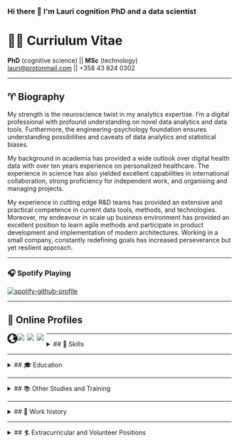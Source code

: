 ### Hi there 👋 I'm Lauri cognition PhD and a data scientist

<!--
**laurivaltteri/laurivaltteri** is a ✨ _special_ ✨ repository because its `README.md` (this file) appears on your GitHub profile.
-->

# 👨‍🔬 Curriulum Vitae

**PhD** (cognitive science) || **MSc** (technology) <br/>
lauri@protonmail.com || +358 43 824 0302

----------
## ♈️ Biography

My strength is the neuroscience twist in my analytics expertise. I’m a digital professional with profound understanding on novel data analytics and data tools. Furthermore, the engineering-psychology foundation ensures understanding possibilities and caveats of data analytics and statistical biases. 

My background in academia has provided a wide outlook over digital health data with over ten years experience on personalized healthcare. The experience in science has also yielded excellent capabilities in international collaboration, strong proficiency for independent work, and organising and managing projects. 

My experience in cutting edge R&D teams has provided an extensive and practical competence in current data tools, methods, and technologies. Moreover, my endeavour in scale up business environment has provided an excellent position to learn agile methods and participate in product development and implementation of modern architectures. Working in a small company, constantly redefining goals has increased perseverance but yet resilient approach. 

----------

### 🎧 Spotify Playing

[![spotify-github-profile](https://spotify-github-profile.vercel.app/api/view?uid=ahonenlauri&cover_image=false&theme=default)](https://github.com/kittinan/spotify-github-profile)

----------
## 📱 Online Profiles

[<img align="left" width="22px" src="https://raw.githubusercontent.com/iconic/open-iconic/master/svg/globe.svg" />][website]
[<img align="left" width="22px" src="https://cdn.jsdelivr.net/npm/simple-icons@v3/icons/linkedin.svg" />][linkedin]
[<img align="left" width="22px" src="https://cdn.jsdelivr.net/npm/simple-icons@v3/icons/instagram.svg" />][instagram]
[<img align="left" width="22px" src="https://cdn.jsdelivr.net/npm/simple-icons@v3/icons/researchgate.svg" />][researchgate]

----------

<details>
  <summary>## 🎯 Skills</summary>

R, Python, Tidymodels, Tensorflow, Tableau, SQL, git, Docker, Kubernetes, AWS, Data Fusion, Feature Extraction, Bayesian Analysis, Classification Techniques, Graph-theory, Signal Processing, Computational Neuroscience, Health Technology, IoT, Academic Communications, Presenting, Teaching, Project Management, AI, Cognitive Psychology

</details>

----------

<details>
  <summary>## 🎓 Education</summary>

- Doctor of Philosophy
  - University of Helsinki
  - Major: **Cognitive science**
  - Thesis: [Quantifying Cognition: Applications for Ubiquitous Data](https://helda.helsinki.fi/handle/10138/235507)
- Master of Science in Technology
  - Aalto University
  - Major: **Cognitive technology**
  - Thesis: [a Computational Approach to Estimation of Crowding in Natural Images](http://viXra.org/abs/1802.0066)

</details>

----------

<details>
  <summary>## 📚 Other Studies and Training</summary>

- Visiting Researcher
  - McGill University (Montreal, Quebec, Canada) 2013
    - Department of Biomedical Engineering and the School of Computer Science
  - Université de Montréal (Québec, Canada) 2012
    - BRAMS – International Laboratory for Brain, Music and Sound Research
- Other Certificates
  - Product Development (Specialist Qualification) 2012
    -  Finnish National Agency for Education (EDUFI)

</details>

----------

<details>
  <summary>## 💼 Work history</summary>

- Senior Data Scientist (Nightingale Health Ltd.) 2018 <br/>
  - Main projects: development of development environment and processes (DevOps), platform and process development for biomarker extraction (DS), development of risk models and predictions from biobank population data (DS)
  - My main role was leading and supporting scientific analyses for internal R&D and external dissemination. I was involved in development of data science environment and processes with DevOps team. However, my main contributions are in process and analysis development of the biomarker extraction product and product development for predicting risk scores in population models.
- Research Engineer (Finnish Institute of Occupational Health) 2009
  - Projects: **Seamless patient care (Tekes), Burnout in the brain at work (Academy of Finland), Revolution of Knowledge Work (Tekes)** <br/>
  I prepared my PhD. I took part in research funding applications, and presented results in international forums. I was responsible in setting up research paradigms and analysis of results. I gave lectures and planned the projects with collaborators and customers. I was also leading projects.
- Laboratory Engineer (Finnish Institute of Occupational Health) 2008
  - Projects: **SalWe -- enabling research for health and well-being (Tekes/EU), Supporting situation awareness in demanding operating conditions through wearable multimodal user interfaces (Tekes)**  <br/>
  Supporting research paradigm development, conducting measurements, supporting laboratory maintenance and development, preparing literature reviews.
- Research Assistant (Finnish Institute of Occupational Health) 2007
  - Projects: **Brain & Work: multi-tasking at work (Tekes)** <br/>
  I was hired to conduct a literature reviews and ended up preparing my master’s thesis. I was also supporting the measurements, and maintaining laboratories.

</details>

----------

<details>
  <summary>## 🏄 Extracurricular and Volunteer Positions</summary>


- Slackline Finland
  - Member of Board

- Finnish Alpine Club
  - [Alppikerho.fi](http://alppikerho.fi)
  - ex-Member of Board

</details>

<br />



[website]: https://laurivaltteri.com
[instagram]: https://instagram.com/laur1valtteri
[linkedin]: https://linkedin.com/in/laurivaltteri
[researchgate]: https://researchgate.net/profile/Lauri_Ahonen
